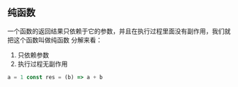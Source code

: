 ## 纯函数
一个函数的返回结果只依赖于它的参数，并且在执行过程里面没有副作用，我们就把这个函数叫做纯函数
分解来看：
1. 只依赖参数
2. 执行过程无副作用
```javascript
a = 1 const res = (b) => a + b 
```
